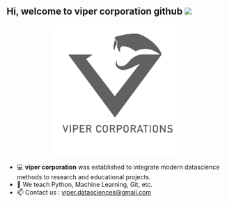 ## Hi, welcome to viper corporation github  <img src="https://raw.githubusercontent.com/aemmadi/aemmadi/master/wave.gif" width="30px">
<p align="center">
<img  src="https://github.com/viper-corporation/viper-corporation/blob/main/logo.PNG" alt="logo" height="300"/>
</p>

- 💻 **viper corporation** was established to integrate modern datascience methods to research and educational projects.
- 📕 We teach Python, Machine Learning, Git, etc.
- 📫 Contact us : viper.datasciences@gmail.com


